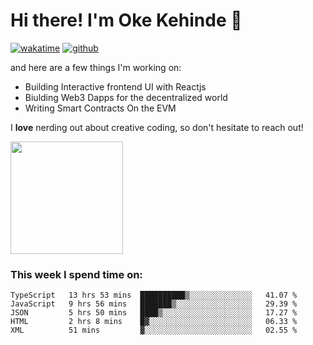 # Hi there! I'm Oke Kehinde :cowboy_hat_face:

[![wakatime](https://wakatime.com/badge/user/5f3f42a0-7b4f-4c4b-b2da-012c5ac2fa62.svg)](https://wakatime.com/@5f3f42a0-7b4f-4c4b-b2da-012c5ac2fa62)
[![github](https://img.shields.io/github/followers/okeken?logo=github&style=plastic)](https://github.com/okeken?tab=followers)

and here are a few things I'm working on:

- Building Interactive frontend UI with Reactjs
- Biulding Web3 Dapps for the decentralized world
- Writing Smart Contracts On the EVM

I **love** nerding out about creative coding, so don't hesitate to reach out!


<img height="180em" src="https://github-readme-stats.vercel.app/api?username=okeken&show_icons=true&hide_border=true&&count_private=true&include_all_commits=true" />

### This week I spend time on:

<!--START_SECTION:waka-->
```text
TypeScript   13 hrs 53 mins  ██████████▒░░░░░░░░░░░░░░   41.07 % 
JavaScript   9 hrs 56 mins   ███████▒░░░░░░░░░░░░░░░░░   29.39 % 
JSON         5 hrs 50 mins   ████▒░░░░░░░░░░░░░░░░░░░░   17.27 % 
HTML         2 hrs 8 mins    █▓░░░░░░░░░░░░░░░░░░░░░░░   06.33 % 
XML          51 mins         ▓░░░░░░░░░░░░░░░░░░░░░░░░   02.55 % 
```
<!--END_SECTION:waka-->
